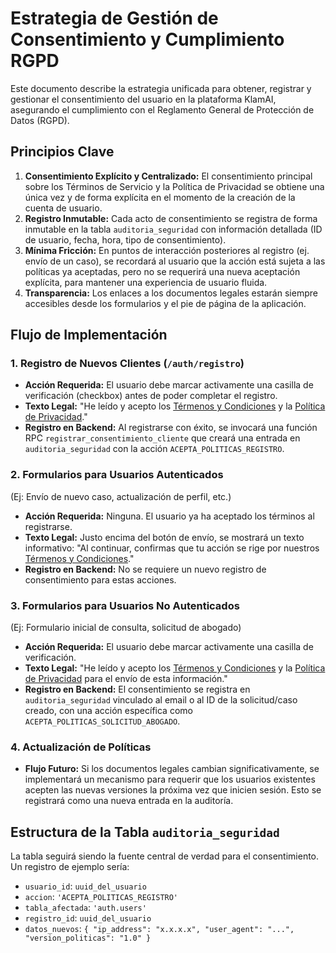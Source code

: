 # Estrategia de Gestión de Consentimiento y Cumplimiento RGPD

Este documento describe la estrategia unificada para obtener, registrar y gestionar el consentimiento del usuario en la plataforma KlamAI, asegurando el cumplimiento con el Reglamento General de Protección de Datos (RGPD).

## Principios Clave

1.  **Consentimiento Explícito y Centralizado:** El consentimiento principal sobre los Términos de Servicio y la Política de Privacidad se obtiene una única vez y de forma explícita en el momento de la creación de la cuenta de usuario.
2.  **Registro Inmutable:** Cada acto de consentimiento se registra de forma inmutable en la tabla `auditoria_seguridad` con información detallada (ID de usuario, fecha, hora, tipo de consentimiento).
3.  **Mínima Fricción:** En puntos de interacción posteriores al registro (ej. envío de un caso), se recordará al usuario que la acción está sujeta a las políticas ya aceptadas, pero no se requerirá una nueva aceptación explícita, para mantener una experiencia de usuario fluida.
4.  **Transparencia:** Los enlaces a los documentos legales estarán siempre accesibles desde los formularios y el pie de página de la aplicación.

## Flujo de Implementación

### 1. Registro de Nuevos Clientes (`/auth/registro`)

-   **Acción Requerida:** El usuario debe marcar activamente una casilla de verificación (checkbox) antes de poder completar el registro.
-   **Texto Legal:** "He leído y acepto los [Térmenos y Condiciones](mdc:/terminos-y-condiciones) y la [Política de Privacidad](mdc:/politicas-privacidad)."
-   **Registro en Backend:** Al registrarse con éxito, se invocará una función RPC `registrar_consentimiento_cliente` que creará una entrada en `auditoria_seguridad` con la acción `ACEPTA_POLITICAS_REGISTRO`.

### 2. Formularios para Usuarios Autenticados

(Ej: Envío de nuevo caso, actualización de perfil, etc.)

-   **Acción Requerida:** Ninguna. El usuario ya ha aceptado los términos al registrarse.
-   **Texto Legal:** Justo encima del botón de envío, se mostrará un texto informativo: "Al continuar, confirmas que tu acción se rige por nuestros [Térmenos y Condiciones](mdc:/terminos-y-condiciones)."
-   **Registro en Backend:** No se requiere un nuevo registro de consentimiento para estas acciones.

### 3. Formularios para Usuarios No Autenticados

(Ej: Formulario inicial de consulta, solicitud de abogado)

-   **Acción Requerida:** El usuario debe marcar activamente una casilla de verificación.
-   **Texto Legal:** "He leído y acepto los [Térmenos y Condiciones](mdc:/terminos-y-condiciones) y la [Política de Privacidad](mdc:/politicas-privacidad) para el envío de esta información."
-   **Registro en Backend:** El consentimiento se registra en `auditoria_seguridad` vinculado al email o al ID de la solicitud/caso creado, con una acción específica como `ACEPTA_POLITICAS_SOLICITUD_ABOGADO`.

### 4. Actualización de Políticas

-   **Flujo Futuro:** Si los documentos legales cambian significativamente, se implementará un mecanismo para requerir que los usuarios existentes acepten las nuevas versiones la próxima vez que inicien sesión. Esto se registrará como una nueva entrada en la auditoría.

## Estructura de la Tabla `auditoria_seguridad`

La tabla seguirá siendo la fuente central de verdad para el consentimiento. Un registro de ejemplo sería:

-   `usuario_id`: `uuid_del_usuario`
-   `accion`: `'ACEPTA_POLITICAS_REGISTRO'`
-   `tabla_afectada`: `'auth.users'`
-   `registro_id`: `uuid_del_usuario`
-   `datos_nuevos`: `{ "ip_address": "x.x.x.x", "user_agent": "...", "version_politicas": "1.0" }`



